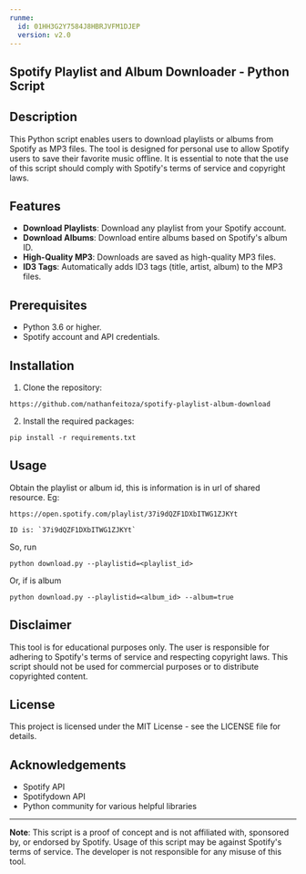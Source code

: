 ```yaml
---
runme:
  id: 01HH3G2Y7584J8HBRJVFM1DJEP
  version: v2.0
---
```


## Spotify Playlist and Album Downloader - Python Script

## Description

This Python script enables users to download playlists or albums from Spotify as MP3 files. The tool is designed for personal use to allow Spotify users to save their favorite music offline. It is essential to note that the use of this script should comply with Spotify's terms of service and copyright laws.

## Features

- **Download Playlists**: Download any playlist from your Spotify account.
- **Download Albums**: Download entire albums based on Spotify's album ID.
- **High-Quality MP3**: Downloads are saved as high-quality MP3 files.
- **ID3 Tags**: Automatically adds ID3 tags (title, artist, album) to the MP3 files.

## Prerequisites

- Python 3.6 or higher.
- Spotify account and API credentials.

## Installation

1. Clone the repository:

```
https://github.com/nathanfeitoza/spotify-playlist-album-download
```

2. Install the required packages:

```
pip install -r requirements.txt
```

## Usage
Obtain the playlist or album id, this is information is in url of shared resource.
Eg: 

```
https://open.spotify.com/playlist/37i9dQZF1DXbITWG1ZJKYt 

ID is: `37i9dQZF1DXbITWG1ZJKYt`
```

So, run

```
python download.py --playlistid=<playlist_id>
```

Or, if is album

```
python download.py --playlistid=<album_id> --album=true
```

## Disclaimer

This tool is for educational purposes only. The user is responsible for adhering to Spotify's terms of service and respecting copyright laws. This script should not be used for commercial purposes or to distribute copyrighted content.

## License

This project is licensed under the MIT License - see the LICENSE file for details.

## Acknowledgements

- Spotify API
- Spotifydown API
- Python community for various helpful libraries

---

**Note**: This script is a proof of concept and is not affiliated with, sponsored by, or endorsed by Spotify. Usage of this script may be against Spotify's terms of service. The developer is not responsible for any misuse of this tool.